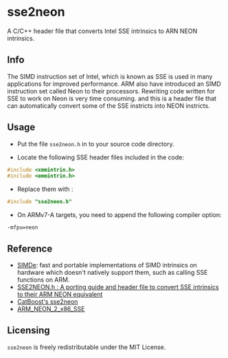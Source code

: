 # sse2neon

A C/C++ header file that converts Intel SSE intrinsics to ARN NEON intrinsics.

## Info
The SIMD instruction set of Intel, which is known as SSE is used in many
applications for improved performance.  ARM also have introduced an SIMD
instruction set called Neon to their processors.
Rewriting code written for SSE to work on Neon is very time consuming. and
this is a header file that can automatically convert some of the SSE
instricts into NEON instricts.

## Usage

- Put the file `sse2neon.h` in to your source code directory.

- Locate the following SSE header files included in the code: 
```C
#include <xmmintrin.h>
#include <emmintrin.h>
```

- Replace them with : 
```C
#include "sse2neon.h"
```

- On ARMv7-A targets, you need to append the following compiler option:
```shell
-mfpu=neon
```

## Reference
* [SIMDe](https://github.com/nemequ/simde): fast and portable implementations of SIMD
  intrinsics on hardware which doesn't natively support them, such as calling SSE functions on ARM.
* [SSE2NEON.h : A porting guide and header file to convert SSE intrinsics to their ARM NEON equivalent](https://codesuppository.blogspot.tw/2015/02/sse2neonh-porting-guide-and-header-file.html)
* [CatBoost's sse2neon](https://github.com/catboost/catboost/tree/master/library/sse2neon)
* [ARM_NEON_2_x86_SSE](https://github.com/intel/ARM_NEON_2_x86_SSE)

## Licensing

`sse2neon` is freely redistributable under the MIT License.
